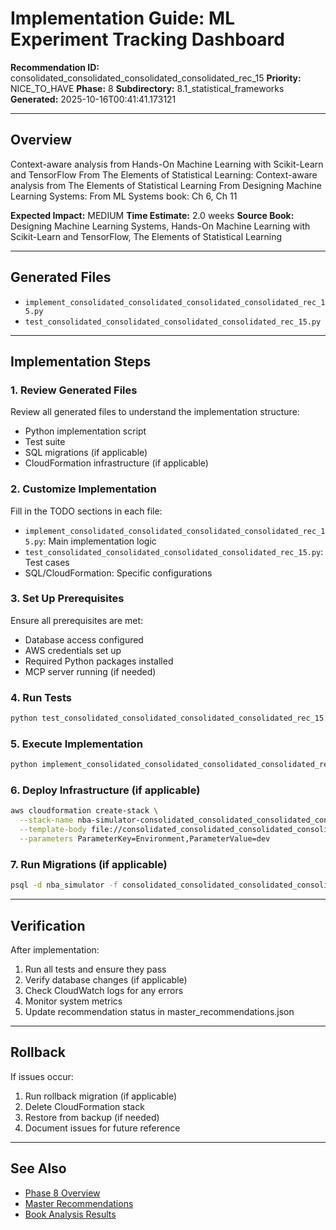 # Implementation Guide: ML Experiment Tracking Dashboard

**Recommendation ID:** consolidated_consolidated_consolidated_consolidated_rec_15
**Priority:** NICE_TO_HAVE
**Phase:** 8
**Subdirectory:** 8.1_statistical_frameworks
**Generated:** 2025-10-16T00:41:41.173121

---

## Overview

Context-aware analysis from Hands-On Machine Learning with Scikit-Learn and TensorFlow From The Elements of Statistical Learning: Context-aware analysis from The Elements of Statistical Learning From Designing Machine Learning Systems: From ML Systems book: Ch 6, Ch 11

**Expected Impact:** MEDIUM
**Time Estimate:** 2.0 weeks
**Source Book:** Designing Machine Learning Systems, Hands-On Machine Learning with Scikit-Learn and TensorFlow, The Elements of Statistical Learning

---

## Generated Files

- `implement_consolidated_consolidated_consolidated_consolidated_rec_15.py`
- `test_consolidated_consolidated_consolidated_consolidated_rec_15.py`

---

## Implementation Steps

### 1. Review Generated Files

Review all generated files to understand the implementation structure:
- Python implementation script
- Test suite
- SQL migrations (if applicable)
- CloudFormation infrastructure (if applicable)

### 2. Customize Implementation

Fill in the TODO sections in each file:
- `implement_consolidated_consolidated_consolidated_consolidated_rec_15.py`: Main implementation logic
- `test_consolidated_consolidated_consolidated_consolidated_rec_15.py`: Test cases
- SQL/CloudFormation: Specific configurations

### 3. Set Up Prerequisites

Ensure all prerequisites are met:
- Database access configured
- AWS credentials set up
- Required Python packages installed
- MCP server running (if needed)

### 4. Run Tests

```bash
python test_consolidated_consolidated_consolidated_consolidated_rec_15.py
```

### 5. Execute Implementation

```bash
python implement_consolidated_consolidated_consolidated_consolidated_rec_15.py
```

### 6. Deploy Infrastructure (if applicable)

```bash
aws cloudformation create-stack \
  --stack-name nba-simulator-consolidated_consolidated_consolidated_consolidated_rec_15 \
  --template-body file://consolidated_consolidated_consolidated_consolidated_rec_15_infrastructure.yaml \
  --parameters ParameterKey=Environment,ParameterValue=dev
```

### 7. Run Migrations (if applicable)

```bash
psql -d nba_simulator -f consolidated_consolidated_consolidated_consolidated_rec_15_migration.sql
```

---

## Verification

After implementation:
1. Run all tests and ensure they pass
2. Verify database changes (if applicable)
3. Check CloudWatch logs for any errors
4. Monitor system metrics
5. Update recommendation status in master_recommendations.json

---

## Rollback

If issues occur:
1. Run rollback migration (if applicable)
2. Delete CloudFormation stack
3. Restore from backup (if needed)
4. Document issues for future reference

---

## See Also

- [Phase 8 Overview](/Users/ryanranft/nba-simulator-aws/docs/phases/phase_8/)
- [Master Recommendations](/Users/ryanranft/nba-mcp-synthesis/analysis_results/master_recommendations.json)
- [Book Analysis Results](/Users/ryanranft/nba-mcp-synthesis/analysis_results/)
